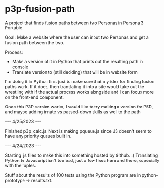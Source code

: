 # p3p-fusion-path
 A project that finds fusion paths between two Personas in Persona 3 Portable.

 Goal: Make a website where the user can input two Personas and get a fusion path
 between the two.

 Process:
 - Make a version of it in Python that prints out the resulting path in console
 - Translate version to (still deciding) that will be in website form

 I'm doing it in Python first just to make sure that my idea for finding fusion paths
 work. If it does, then translating it into a site would take out the wrestling with
 if the actual process works alongside and I can focus more on the front-end component.

 Once this P3P version works, I would like to try making a version for P5R, and maybe
 adding innate vs passed-down skills as well to the path.

 --- 4/25/2023 ---

 Finished p3p_calc.js. Next is making pqueue.js since JS doesn't seem to have any priority
 queues built in.

 --- 4/24/2023 ---

 Starting .js files to make this into something hosted by Github. :)
 Translating Python to Javascript isn't too bad, just a few fixes here and there,
 especially with the tuples.

 Stuff about the results of 100 tests using the Python program are in python-prototype -> results.txt.
